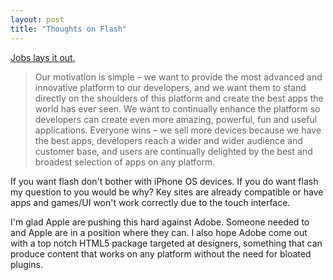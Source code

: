 ```yaml
---
layout: post
title: "Thoughts on Flash"
---
```

[Jobs lays it out](http://www.apple.com/hotnews/thoughts-on-flash/),

> Our motivation is simple – we want to provide the most advanced and innovative platform to our developers, and we want them to stand directly on the shoulders of this platform and create the best apps the world has ever seen. We want to continually enhance the platform so developers can create even more amazing, powerful, fun and useful applications. Everyone wins – we sell more devices because we have the best apps, developers reach a wider and wider audience and customer base, and users are continually delighted by the best and broadest selection of apps on any platform.

If you want flash don't bother with iPhone OS devices. If you do want flash my question to you would be why? Key sites are already compatible or have apps and games/UI won't work correctly due to the touch interface.

I'm glad Apple are pushing this hard against Adobe. Someone needed to and Apple are in a position where they can. I also hope Adobe come out with a top notch HTML5 package targeted at designers, something that can produce content that works on any platform without the need for bloated plugins.